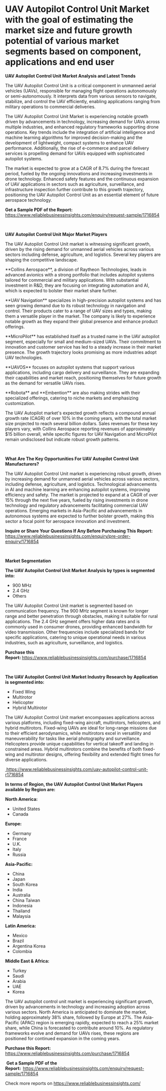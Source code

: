 <p><h1>UAV Autopilot Control Unit Market with the goal of estimating the market size and future growth potential of various market segments based on component, applications and end user</h1></p><p><strong>UAV Autopilot Control Unit Market Analysis and Latest Trends</strong></p>
<p><p>The UAV Autopilot Control Unit is a critical component in unmanned aerial vehicles (UAVs), responsible for managing flight operations autonomously or semi-autonomously. It interprets data from various sensors to navigate, stabilize, and control the UAV efficiently, enabling applications ranging from military operations to commercial deliveries.</p><p>The UAV Autopilot Control Unit Market is experiencing notable growth driven by advancements in technology, increasing demand for UAVs across multiple industries, and enhanced regulatory frameworks supporting drone operations. Key trends include the integration of artificial intelligence and machine learning algorithms for improved decision-making and the development of lightweight, compact systems to enhance UAV performance. Additionally, the rise of e-commerce and parcel delivery services is propelling demand for UAVs equipped with sophisticated autopilot systems.</p><p>The market is expected to grow at a CAGR of 8.7% during the forecast period, fueled by the ongoing innovations and increasing investments in drone technology. Enhanced safety features and the continuous expansion of UAV applications in sectors such as agriculture, surveillance, and infrastructure inspection further contribute to this growth trajectory, positioning the UAV Autopilot Control Unit as an essential element of future aerospace technology.</p></p>
<p><strong>Get a Sample PDF of the Report:&nbsp;</strong> <a href="https://www.reliablebusinessinsights.com/enquiry/request-sample/1716854?utm_campaign=2983&utm_medium=2&utm_source=Github&utm_content=ia&utm_term=25032025&utm_id=uav-autopilot-control-unit">https://www.reliablebusinessinsights.com/enquiry/request-sample/1716854</a></p>
<p>&nbsp;</p>
<p><strong>UAV Autopilot Control Unit Major Market Players</strong></p>
<p><p>The UAV Autopilot Control Unit market is witnessing significant growth, driven by the rising demand for unmanned aerial vehicles across various sectors including defense, agriculture, and logistics. Several key players are shaping the competitive landscape.</p><p>**Collins Aerospace**, a division of Raytheon Technologies, leads in advanced avionics with a strong portfolio that includes autopilot systems tailored for commercial and military applications. With substantial investment in R&D, they are focusing on integrating automation and AI, which is expected to bolster their market share further.</p><p>**UAV Navigation** specializes in high-precision autopilot systems and has seen growing demand due to its robust technology in navigation and control. Their products cater to a range of UAV sizes and types, making them a versatile player in the market. The company is likely to experience notable growth as they expand their global presence and enhance product offerings.</p><p>**MicroPilot** has established itself as a trusted name in the UAV autopilot segment, especially for small and medium-sized UAVs. Their commitment to innovation and customer service has led to a steady increase in their market presence. The growth trajectory looks promising as more industries adopt UAV technologies.</p><p>**UAVOS** focuses on autopilot systems that support various applications, including cargo delivery and surveillance. They are expanding their capabilities and market reach, positioning themselves for future growth as the demand for versatile UAVs rises.</p><p>**Robota** and **Embention** are also making strides with their specialized offerings, catering to niche markets and emphasizing customization. </p><p>The UAV Autopilot market's expected growth reflects a compound annual growth rate (CAGR) of over 10% in the coming years, with the total market size projected to reach several billion dollars. Sales revenues for these key players vary, with Collins Aerospace reporting revenues of approximately $15 billion overall, while specific figures for UAV Navigation and MicroPilot remain undisclosed but indicate robust growth patterns.</p></p>
<p>&nbsp;</p>
<p><strong>What Are The Key Opportunities For UAV Autopilot Control Unit Manufacturers?</strong></p>
<p><p>The UAV Autopilot Control Unit market is experiencing robust growth, driven by increasing demand for unmanned aerial vehicles across various sectors, including defense, agriculture, and logistics. Technological advancements in AI and machine learning are enhancing autopilot systems, improving efficiency and safety. The market is projected to expand at a CAGR of over 15% through the next five years, fueled by rising investments in drone technology and regulatory advancements facilitating commercial UAV operations. Emerging markets in Asia-Pacific and advancements in autonomous systems are expected to further bolster growth, making this sector a focal point for aerospace innovation and investment.</p></p>
<p><strong>Inquire or Share Your Questions If Any Before Purchasing This Report:</strong> <a href="https://www.reliablebusinessinsights.com/enquiry/pre-order-enquiry/1716854?utm_campaign=2983&utm_medium=2&utm_source=Github&utm_content=ia&utm_term=25032025&utm_id=uav-autopilot-control-unit">https://www.reliablebusinessinsights.com/enquiry/pre-order-enquiry/1716854</a></p>
<p>&nbsp;</p>
<p><strong>Market Segmentation</strong></p>
<p><strong>The UAV Autopilot Control Unit Market Analysis by types is segmented into:</strong></p>
<p><ul><li>900 MHz</li><li>2.4 GHz</li><li>Others</li></ul></p>
<p><p>The UAV Autopilot Control Unit market is segmented based on communication frequency. The 900 MHz segment is known for longer range and better penetration through obstacles, making it suitable for rural applications. The 2.4 GHz segment offers higher data rates and is commonly used in consumer drones, providing enhanced bandwidth for video transmission. Other frequencies include specialized bands for specific applications, catering to unique operational needs in various industries, such as agriculture, surveillance, and logistics.</p></p>
<p><strong>Purchase this Report:&nbsp;</strong><a href="https://www.reliablebusinessinsights.com/purchase/1716854?utm_campaign=2983&utm_medium=2&utm_source=Github&utm_content=ia&utm_term=25032025&utm_id=uav-autopilot-control-unit">https://www.reliablebusinessinsights.com/purchase/1716854</a></p>
<p>&nbsp;</p>
<p><strong>The UAV Autopilot Control Unit Market Industry Research by Application is segmented into:</strong></p>
<p><ul><li>Fixed Wing</li><li>Multirotor</li><li>Helicopter</li><li>Hybrid Multirotor</li></ul></p>
<p><p>The UAV Autopilot Control Unit market encompasses applications across various platforms, including fixed-wing aircraft, multirotors, helicopters, and hybrid multirotors. Fixed-wing UAVs are ideal for long-range missions due to their efficient aerodynamics, while multirotors excel in versatility and maneuverability for tasks like aerial photography and surveillance. Helicopters provide unique capabilities for vertical takeoff and landing in constrained areas. Hybrid multirotors combine the benefits of both fixed-wing and multirotor designs, offering flexibility and extended flight times for diverse applications.</p></p>
<p><a href="https://www.reliablebusinessinsights.com/uav-autopilot-control-unit-r1716854?utm_campaign=2983&utm_medium=2&utm_source=Github&utm_content=ia&utm_term=25032025&utm_id=uav-autopilot-control-unit">&nbsp;https://www.reliablebusinessinsights.com/uav-autopilot-control-unit-r1716854</a></p>
<p><strong>In terms of Region, the UAV Autopilot Control Unit Market Players available by Region are:</strong></p>
<p>
    <p> <strong> North America: </strong>
        <ul>
            <li>United States</li>
            <li>Canada</li>
        </ul>
        </p> 
    <p> <strong> Europe: </strong>
        <ul>
            <li>Germany</li>
            <li>France</li>
            <li>U.K.</li>
            <li>Italy</li>
            <li>Russia</li>
        </ul>
        </p> 
    <p> <strong> Asia-Pacific: </strong>
        <ul>
            <li>China</li>
            <li>Japan</li>
            <li>South Korea</li>
            <li>India</li>
            <li>Australia</li>
            <li>China Taiwan</li>
            <li>Indonesia</li>
            <li>Thailand</li>
            <li>Malaysia</li>
        </ul>
        </p> 
    <p> <strong> Latin America: </strong>
        <ul>
            <li>Mexico</li>
            <li>Brazil</li>
            <li>Argentina Korea</li>
            <li>Colombia</li>
        </ul>
        </p> 
    <p> <strong> Middle East & Africa: </strong>
        <ul>
            <li>Turkey</li>
            <li>Saudi</li>
            <li>Arabia</li>
            <li>UAE</li>
            <li>Korea</li>
        </ul>
    </p>
    </p>
<p><p>The UAV autopilot control unit market is experiencing significant growth, driven by advancements in technology and increasing adoption across various sectors. North America is anticipated to dominate the market, holding approximately 38% share, followed by Europe at 27%. The Asia-Pacific (APAC) region is emerging rapidly, expected to reach a 25% market share, while China is forecasted to contribute around 10%. As regulatory frameworks evolve and demand for UAVs rises, these regions are positioned for continued expansion in the coming years.</p></p>
<p><strong>Purchase this Report: </strong><a href="https://www.reliablebusinessinsights.com/purchase/1716854?utm_campaign=2983&utm_medium=2&utm_source=Github&utm_content=ia&utm_term=25032025&utm_id=uav-autopilot-control-unit">https://www.reliablebusinessinsights.com/purchase/1716854</a></p>
<p>&nbsp;<strong>Get a Sample PDF of the Report:&nbsp;&nbsp;</strong><a href="https://www.reliablebusinessinsights.com/enquiry/request-sample/1716854?utm_campaign=2983&utm_medium=2&utm_source=Github&utm_content=ia&utm_term=25032025&utm_id=uav-autopilot-control-unit">https://www.reliablebusinessinsights.com/enquiry/request-sample/1716854</a></p>
<p><strong></strong></p>
<p>Check more reports on <a href="https://www.reliablebusinessinsights.com/?utm_campaign=2983&utm_medium=2&utm_source=Github&utm_content=ia&utm_term=25032025&utm_id=uav-autopilot-control-unit">https://www.reliablebusinessinsights.com/</a></p>
